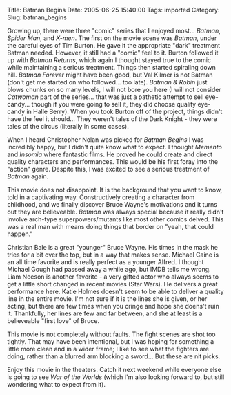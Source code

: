 Title: Batman Begins
Date: 2005-06-25 15:40:00
Tags: imported
Category: 
Slug: batman_begins

Growing up, there were three "comic" series that I enjoyed most... <em>Batman</em>, <em>Spider Man</em>, and <em>X-men</em>.  The first on the movie scene was <em>Batman</em>, under the careful eyes of Tim Burton.  He gave it the appropriate "dark" treatment Batman needed.  However, it still had a "comic" feel to it.  Burton followed it up with <em>Batman Returns</em>, which again I thought stayed true to the comic while maintaining  a serious treatment.  Things then started spiraling down hill.  <em>Batman Forever</em> might have been good, but Val Kilmer is not Batman (don't get me started on who followed... too late).  <em>Batman & Robin</em> just blows chunks on so many levels, I will not bore you here (I will not consider <em>Catwoman</em> part of the series... that was just a pathetic attempt to sell eye-candy... though if you were going to sell it, they did choose quality eye-candy in Halle Berry).  When you took Burton off of the project, things didn't have the feel it should...  They weren't tales of the Dark Knight - they were tales of the circus (literally in some cases).

When I heard Christopher Nolan was picked for <em>Batman Begins</em> I was incredibly happy, but I didn't quite know what to expect.  I thought <em>Memento</em> and <em>Insomia</em> where fantastic films.  He proved he could create and direct quality characters and performances.  This would be his first foray into the "action" genre.  Despite this, I was excited to see a serious treatment of <em>Batman</em> again.

This movie does not disappoint.  It is the background that you want to know, told in a captivating way.  Constructively creating a character from childhood, and we finally discover Bruce Wayne's motivations and it turns out they are believeable.  <em>Batman</em> was always special because it really didn't involve arch-type superpowers/mutants like most other comics delved.  This was a real man with means doing things that border on "yeah, that could happen."

Christian Bale is a great "younger" Bruce Wayne.  His times in the mask he tries for a bit over the top, but in a way that makes sense.  Michael Caine is an all time favorite and is really perfect as a younger Alfred.  I thought Michael Gough had passed away a while ago, but IMDB tells me wrong.  Liam Neeson is another favorite - a very gifted actor who always seems to get a little short changed in recent movies (Star Wars).  He delivers a great performance here.  Katie Holmes doesn't seem to be able to deliver a quality line in the entire movie.  I'm not sure if it is the lines she is given, or her acting, but there are few times when you cringe and hope she doens't ruin it.  Thankfully, her lines are few and far between, and she at least is a believeable "first love" of Bruce.

This movie is not completely without faults.  The fight scenes are shot too tightly.  That may have been intentional, but I was hoping for something a little more clean and in a wider frame; I like to see what the fighters are doing, rather than a blurred arm blocking a sword... But these are nit picks.

Enjoy this movie in the theaters.  Catch it next weekend while everyone else is going to see <em>War of the Worlds</em> (which I'm also looking forward to, but still wondering what to expect from it).
